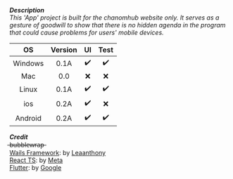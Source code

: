 ***Description***
<br>
*This 'App' project is built for the chanomhub website only. It serves as a gesture of goodwill to show that there is no hidden agenda in the program that could cause problems for users' mobile devices.*
<br>

|     OS      |   Version   |   UI    |   Test    |
| :---: | :---: | :---: |  :---: |
| Windows  | 0.1A  | ✔️ | ✔️
| Mac  | 0.0  | ❌ | ❌
| Linux  | 0.1A  | ✔️ | ✔️
| ios  | 0.2A  | ✔️ | ❌
| Android  | 0.2A  | ✔️ | ✔️ 


***Credit***
<br>
̶b̶u̶b̶b̶l̶e̶w̶r̶a̶p̶ 
<br>
[Wails Framework](https://github.com/wailsapp/wails): by [Leaanthony](https://github.com/leaanthony)
<br>
[React TS](https://github.com/facebook/react): by [Meta](https://github.com/facebook)
<br>
[Flutter](https://flutter.dev/): by [Google](https://developers.google.com/learn/topics/flutter)
